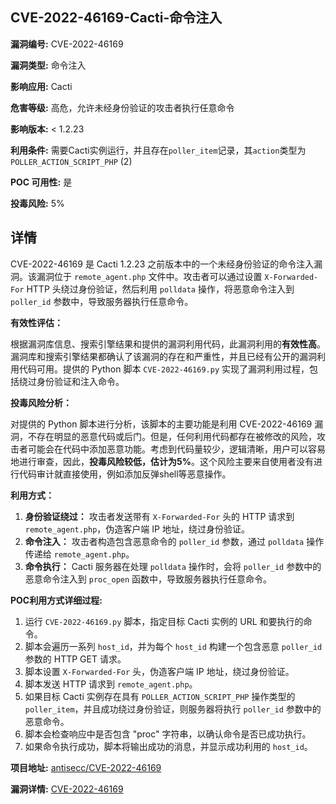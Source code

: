 ## CVE-2022-46169-Cacti-命令注入

**漏洞编号:** CVE-2022-46169

**漏洞类型:** 命令注入

**影响应用:** Cacti

**危害等级:** 高危，允许未经身份验证的攻击者执行任意命令

**影响版本:** < 1.2.23

**利用条件:** 需要Cacti实例运行，并且存在`poller_item`记录，其`action`类型为`POLLER_ACTION_SCRIPT_PHP` (2)

**POC 可用性:** 是

**投毒风险:** 5%

## 详情

CVE-2022-46169 是 Cacti 1.2.23 之前版本中的一个未经身份验证的命令注入漏洞。该漏洞位于 `remote_agent.php` 文件中。攻击者可以通过设置 `X-Forwarded-For` HTTP 头绕过身份验证，然后利用 `polldata` 操作，将恶意命令注入到 `poller_id` 参数中，导致服务器执行任意命令。  

**有效性评估：**

根据漏洞库信息、搜索引擎结果和提供的漏洞利用代码，此漏洞利用的**有效性高**。漏洞库和搜索引擎结果都确认了该漏洞的存在和严重性，并且已经有公开的漏洞利用代码可用。提供的 Python 脚本 `CVE-2022-46169.py` 实现了漏洞利用过程，包括绕过身份验证和注入命令。  

**投毒风险分析：**

对提供的 Python 脚本进行分析，该脚本的主要功能是利用 CVE-2022-46169 漏洞，不存在明显的恶意代码或后门。但是，任何利用代码都存在被修改的风险，攻击者可能会在代码中添加恶意功能。考虑到代码量较少，逻辑清晰，用户可以容易地进行审查，因此，**投毒风险较低，估计为5%**。这个风险主要来自使用者没有进行代码审计就直接使用，例如添加反弹shell等恶意操作。

**利用方式：**

1.  **身份验证绕过：** 攻击者发送带有 `X-Forwarded-For` 头的 HTTP 请求到 `remote_agent.php`，伪造客户端 IP 地址，绕过身份验证。
2.  **命令注入：** 攻击者构造包含恶意命令的 `poller_id` 参数，通过 `polldata` 操作传递给 `remote_agent.php`。
3.  **命令执行：** Cacti 服务器在处理 `polldata` 操作时，会将 `poller_id` 参数中的恶意命令注入到 `proc_open` 函数中，导致服务器执行任意命令。

**POC利用方式详细过程:**

1.  运行 `CVE-2022-46169.py` 脚本，指定目标 Cacti 实例的 URL 和要执行的命令。
2.  脚本会遍历一系列 `host_id`，并为每个 `host_id` 构建一个包含恶意 `poller_id` 参数的 HTTP GET 请求。
3.  脚本设置 `X-Forwarded-For` 头，伪造客户端 IP 地址，绕过身份验证。
4.  脚本发送 HTTP 请求到 `remote_agent.php`。
5.  如果目标 Cacti 实例存在具有 `POLLER_ACTION_SCRIPT_PHP` 操作类型的 `poller_item`，并且成功绕过身份验证，则服务器将执行 `poller_id` 参数中的恶意命令。
6.  脚本会检查响应中是否包含 "proc" 字符串，以确认命令是否已成功执行。
7.  如果命令执行成功，脚本将输出成功的消息，并显示成功利用的 `host_id`。

**项目地址:** [antisecc/CVE-2022-46169](https://github.com/antisecc/CVE-2022-46169)

**漏洞详情:** [CVE-2022-46169](https://nvd.nist.gov/vuln/detail/CVE-2022-46169)
